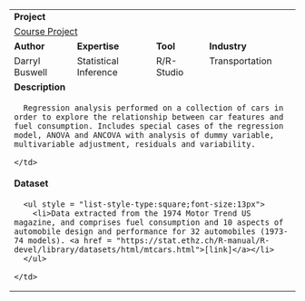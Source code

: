 <table style = "width:100%">
  <tr></tr>
  <tr>
    <td colspan = "4"><b>Project</b></td>
  </tr>
  <tr>
    <td colspan = "4"><a href = "https://github.com/buswedg/Coursera/tree/master/Data%20Science%20Specialization/C7%20Regression%20Models/Course%20Project">Course Project</a></td>
  </tr>
  <tr>
    <td><b>Author</b></td>
    <td><b>Expertise</b></td>
    <td><b>Tool</b></td>
    <td><b>Industry</b></td>
  </tr>
  <tr>
    <td style="vertical-align:top">Darryl Buswell</td>
    <td style="vertical-align:top">Statistical Inference</td>
    <td style="vertical-align:top">R/R-Studio</td>
    <td style="vertical-align:top">Transportation</td>
  </tr>
  <tr>
    <td colspan = "4"><b>Description</b></td>
  </tr>
  <tr>
    <td colspan = "4">

      Regression analysis performed on a collection of cars in order to explore the relationship between car features and fuel consumption. Includes special cases of the regression model, ANOVA and ANCOVA with analysis of dummy variable, multivariable adjustment, residuals and variability.

    </td>
  </tr>
  <tr>
    <td colspan = "4"><b>Dataset</b></td>
  </tr>
  <tr>
    <td colspan = "4">

      <ul style = "list-style-type:square;font-size:13px">
        <li>Data extracted from the 1974 Motor Trend US magazine, and comprises fuel consumption and 10 aspects of automobile design and performance for 32 automobiles (1973-74 models). <a href = "https://stat.ethz.ch/R-manual/R-devel/library/datasets/html/mtcars.html">[link]</a></li>
      </ul>

    </td>
  </tr>
</table>